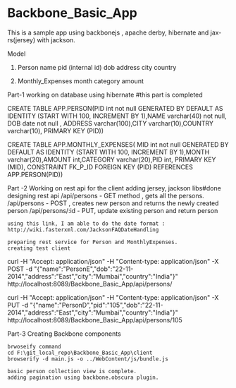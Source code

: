 Backbone_Basic_App
==================

This is a sample app using backbonejs , apache derby, hibernate and jax-rs(jersey) with jackson.


Model
1. Person
	name
	pid (internal id)
	dob
	address
	city
	country

2. Monthly_Expenses
	month
	category
	amount

Part-1 working on database using hibernate #this part is completed

CREATE TABLE APP.PERSON(PID int not null GENERATED BY DEFAULT AS IDENTITY (START WITH 100, INCREMENT BY 1),NAME varchar(40) not null, DOB date not null , ADDRESS varchar(100),CITY varchar(10),COUNTRY varchar(10), PRIMARY KEY (PID))

CREATE TABLE APP.MONTHLY_EXPENSES( MID int not null GENERATED BY DEFAULT AS IDENTITY (START WITH 100, INCREMENT BY 1),MONTH varchar(20),AMOUNT int,CATEGORY varchar(20),PID int, PRIMARY KEY (MID), CONSTRAINT FK_P_ID FOREIGN KEY (PID) REFERENCES APP.PERSON(PID))
	
Part -2 Working on rest api for the client
	adding jersey, jackson libs#done
	designing rest api
		/api/persons - GET method , gets all the persons.
		/api/persons - POST , creates new person and returns the newly created person
		/api/persons/:id - PUT, update existing person and return person

	using this link, I am able to do the date format : http://wiki.fasterxml.com/JacksonFAQDateHandling
	
	preparing rest service for Person and MonthlyExpenses.
	creating test client	
curl -H "Accept: application/json" -H "Content-type: application/json" -X POST -d "{\"name\":\"PersonE\",\"dob\":\"22-11-2014\",\"address\":\"East\",\"city\":\"Mumbai\",\"country\":\"India\"}" http://localhost:8089/Backbone_Basic_App/api/persons/


curl -H "Accept: application/json" -H "Content-type: application/json" -X PUT -d "{\"name\":\"PersonD\",\"pid\":\"105\",\"dob\":\"22-11-2014\",\"address\":\"East\",\"city\":\"Mumbai\",\"country\":\"India\"}" http://localhost:8089/Backbone_Basic_App/api/persons/105

Part-3 Creating Backbone components

	brwoseify command
	cd F:\git_local_repo\Backbone_Basic_App\client
	browserify -d main.js -o ../WebContent/js/bundle.js
	
	basic person collection view is complete.
	adding pagination using backbone.obscura plugin.
